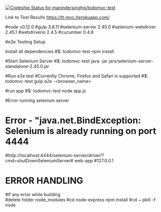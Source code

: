[ ![Codeship Status for manindersinghjs/todomvc-test](https://codeship.com/projects/7073feb0-ed7d-0132-ce46-1224ac592aa6/status?branch=master)](https://codeship.com/projects/84012)

Link to Test Results 
https://tt-mvc.herokuapp.com/

  #node v0.12.0
  #gulp 3.8.11
  #selenium-server 2.45.0
  #selenium-webdriver 2.45.1
  #webdriverio 2.4.5
  #cucumber 0.4.8

#e2e Testing Setup 

Install all dependencies
  #$: todomvc-test     npm install 

#Start Selenium Server 
  #$: todomvc-test	java -jar jars/selenium-server-standalone-2.45.0.jar

#Run e2e test
  #Currently Chrome, Firefox and Safari is supported
  #$: todomvc-test    gulp e2e -<browser_name>

#run app
  #$: todomvc-test node app.js

#Error running selenium server
  # Error - "java.net.BindException: Selenium is already running on port 4444
  #http://localhost:4444/selenium-server/driver/?cmd=shutDownSeleniumServer# web-app
  #127.0.0.1

# ERROR HANDLING
  #if any error while building  
  #delete folder  node_modules
  #cd node-express     npm install
  #cd ~  pkill -f node
